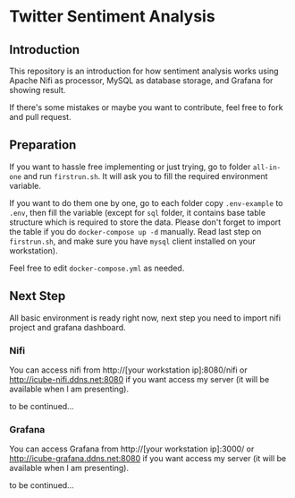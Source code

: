 # Twitter Sentiment Analysis
## Introduction
This repository is an introduction for how sentiment analysis works using Apache Nifi as processor, MySQL as database storage, and Grafana for showing result.

If there's some mistakes or maybe you want to contribute, feel free to fork and pull request.

## Preparation
If you want to hassle free implementing or just trying, go to folder `all-in-one` and run `firstrun.sh`. It will ask you to fill the required environment variable.

If you want to do them one by one, go to each folder copy `.env-example` to `.env`, then fill the variable (except for `sql` folder, it contains base table structure which is required to store the data. Please don't forget to import the table if you do `docker-compose up -d` manually. Read last step on `firstrun.sh`, and make sure you have `mysql` client installed on your workstation).

Feel free to edit `docker-compose.yml` as needed.

## Next Step
All basic environment is ready right now, next step you need to import nifi project and grafana dashboard.

### Nifi
You can access nifi from http://[your workstation ip]:8080/nifi or http://icube-nifi.ddns.net:8080 if you want access my server (it will be available when I am presenting).

to be continued...

### Grafana
You can access Grafana from http://[your workstation ip]:3000/ or http://icube-grafana.ddns.net:8080 if you want access my server (it will be available when I am presenting).

to be continued...